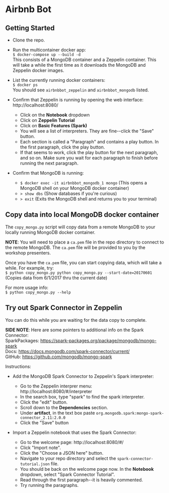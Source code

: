 # Airbnb Bot
## Getting Started
* Clone the repo.
* Run the multicontainer docker app:  
`$ docker-compose up --build -d`  
This consists of a MongoDB container and a Zeppelin container.  This will take a while the first time as it downloads the MongoDB and Zeppelin docker images.

* List the currently running docker containers:  
`$ docker ps`  
You should see `airbnbbot_zeppelin` and `airbnbbot_mongodb` listed.

* Confirm that Zeppelin is running by opening the web interface: http://localhost:8080/
  * Click on the **Notebook** dropdown
  * Click on **Zeppelin Tutorial**
  * Click on **Basic Features (Spark)**
  * You will see a list of interpreters. They are fine--click the "Save" button.
  * Each section is called a "Paragraph" and contains a play button.  In the first paragraph, click the play button.
  * If that seems to work, click the play button for the next paragraph, and so on.  Make sure you wait for each paragraph to finish before running the next paragraph.
* Confirm that MongoDB is running:  
  * `$ docker exec -it airbnbbot_mongodb_1 mongo` (This opens a MongoDB shell on your MongoDB docker container)  
  * `> show dbs` (Show databases if you're curious)  
  * `> exit` (Exits the MongoDB shell and returns you to your terminal)  

## Copy data into local MongoDB docker container
The `copy_mongo.py` script will copy data from a remote MongoDB to your locally running MongoDB docker container.

**NOTE**: You will need to place a `ca.pem` file in the repo directory to connect to the remote MongoDB.  The `ca.pem` file will be provided to you by the workshop presenters.

Once you have the `ca.pem` file, you can start copying data, which will take a while.  For example, try:  
`$ python copy_mongo.py python copy_mongo.py --start-date=20170601` (Copies data from 6/1/2017 thru the current date)

For more usage info:  
`$ python copy_mongo.py --help`

## Try out Spark Connector in Zeppelin
You can do this while you are waiting for the data copy to complete.

**SIDE NOTE**: Here are some pointers to additional info on the Spark Connector:  
SparkPackages: https://spark-packages.org/package/mongodb/mongo-spark  
Docs: https://docs.mongodb.com/spark-connector/current/  
GitHub: https://github.com/mongodb/mongo-spark

Instructions:
* Add the MongoDB Spark Connector to Zeppelin's Spark interpreter:
  * Go to the Zeppelin interprer menu: http://localhost:8080/#/interpreter
  * In the search box, type "spark" to find the spark interpreter.
  * Click the "edit" button.
  * Scroll down to the **Dependencies** section.
  * Under **artifact**, in the text box paste `org.mongodb.spark:mongo-spark-connector_2.11:2.0.0`
  * Click the "Save" button

* Import a Zeppelin notebook that uses the Spark Connector:
  * Go to the welcome page: http://localhost:8080/#/
  * Click "Import note".
  * Click the "Choose a JSON here" button.
  * Navigate to your repo directory and select the `spark-connector-tutorial.json` file.
  * You should be back on the welcome page now.  In the **Notebook** dropdown, select "Spark Connector Tutorial".
  * Read through the first paragraph--it is heavily commented.
  * Try running the paragraphs.
